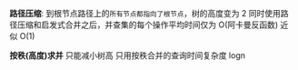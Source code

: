 **路径压缩**:
到根节点路径上的`所有节点都指向了根节点`，树的高度变为 2
同时使用路径压缩和启发式合并之后，并查集的每个操作平均时间仅为 O(阿卡曼反函数) 近似 O(1)

**按秩(高度)求并**
只能减小树高 只用按秩合并的查询时间复杂度 logn
